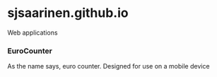 # sjsaarinen.github.io

<p>Web applications</p>

<h3>EuroCounter</h3>
As the name says, euro counter. Designed for use on a mobile device
